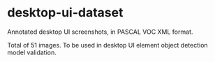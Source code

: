 # desktop-ui-dataset

Annotated desktop UI screenshots, in PASCAL VOC XML format.

Total of 51 images. To be used in desktop UI element object detection model validation.
